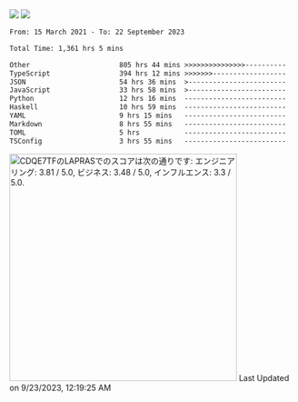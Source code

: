 <div>
  <img src="https://github-readme-stats.vercel.app/api?username=naporin0624&count_private=true&show_icons=true" />
  <img src="https://github-readme-stats.vercel.app/api/top-langs/?username=naporin0624&layout=compact&hide=css" />
  <!--START_SECTION:waka-->

```txt
From: 15 March 2021 - To: 22 September 2023

Total Time: 1,361 hrs 5 mins

Other                      805 hrs 44 mins >>>>>>>>>>>>>>>----------   59.20 %
TypeScript                 394 hrs 12 mins >>>>>>>------------------   28.96 %
JSON                       54 hrs 36 mins  >------------------------   04.01 %
JavaScript                 33 hrs 58 mins  >------------------------   02.50 %
Python                     12 hrs 16 mins  -------------------------   00.90 %
Haskell                    10 hrs 59 mins  -------------------------   00.81 %
YAML                       9 hrs 15 mins   -------------------------   00.68 %
Markdown                   8 hrs 55 mins   -------------------------   00.66 %
TOML                       5 hrs           -------------------------   00.37 %
TSConfig                   3 hrs 55 mins   -------------------------   00.29 %
```

<!--END_SECTION:waka-->
  
  <!--START_SECTION:lapras-card-->
<p ><a href="https://lapras.com/public/CDQE7TF" target="_blank" rel="noopener noreferrer"><img alt="CDQE7TFのLAPRASでのスコアは次の通りです: エンジニアリング: 3.81 / 5.0, ビジネス: 3.48 / 5.0, インフルエンス: 3.3 / 5.0." src="https://lapras-card-generator.vercel.app/api/svg?e=3.81&b=3.48&i=3.3&b1=%23232323&b2=%236d6d6d&i1=%23212121&i2=%23818181&l=ja" width="400" ></a>  
Last Updated on 9/23/2023, 12:19:25 AM</p>
<!--END_SECTION:lapras-card-->
</div>
